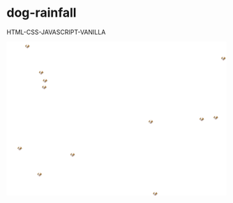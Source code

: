 # dog-rainfall
HTML-CSS-JAVASCRIPT-VANILLA

![Screen Capture](https://github.com/kevinbdx35/dog-rainfall/blob/main/screen-capture-gif-2.gif?raw=true)
